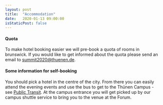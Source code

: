 ```yaml
---
layout: post
title:  "Accommodation"
date:   2020-01-13 09:00:00
isStaticPost: false
---
```

#### Quota
To make hotel booking easier we will pre-book a quota of rooms in brunswick. If you would like to get informed about the quota please send an email to [summit2020@thuenen.de](mailto:summit2020@thuenen.de).

#### Some information for self-booking
You should pick a hotel in the centre of the city. From there you can easily attend the evening events and use the bus to get to the Thünen Campus - see [Public Transit](https://summit.geonode.org/logistics/). At the campus entrance you will get picked up by our campus shuttle service to bring you to the venue at the Forum.
